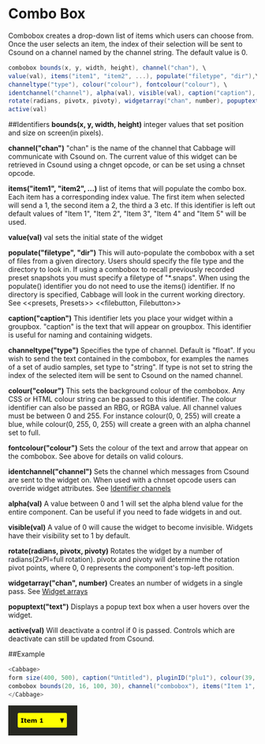 # Combo Box

Combobox creates a drop-down list of items which users can choose from. Once the user selects an item, the index of their selection will be sent to Csound on a channel named by the channel string. The default value is 0.


```csharp
combobox bounds(x, y, width, height), channel("chan"), \
value(val), items("item1", "item2", ...), populate("filetype", "dir"),\
channeltype("type"), colour("colour"), fontcolour("colour"), \
identchannel("channel"), alpha(val), visible(val), caption("caption"), \
rotate(radians, pivotx, pivoty), widgetarray("chan", number), popuptext("text") \
active(val)
```
<!--(End of syntax)/-->

##Identifiers
**bounds(x, y, width, height)** integer values that set position and size on screen(in pixels).

**channel("chan")** "chan" is the name of the channel that Cabbage will communicate with Csound on. The current value of this widget can be retrieved in Csound using a chnget opcode, or can be set using a chnset opcode. 

**items("item1", "item2", ...)** list of items that will populate the combo box. Each item has a corresponding index value. The first item when selected will send a 1, the second item a 2, the third a 3 etc. If this identifier is left out default values of "Item 1", "Item  2", "Item  3", "Item 4" and "Item 5" will be used.  

**value(val)** val sets the initial state of the widget
  
**populate("filetype", "dir")** This will auto-populate the combobox with a set of files from a given directory. Users should specify the file type and the directory to look in. If using a combobox to recall previously recorded preset snapshots you must specify a filetype of "\*.snaps". When using the populate() identifier you do not need to use the items() identifier. If no directory is specified, Cabbage will look in the current working directory. See <<presets, Presets>> <<filebutton, Filebutton>>  
  
**caption("caption")** This identifier lets you place your widget within a groupbox. "caption" is the text that will appear on groupbox. This identifier is useful for naming and containing widgets.  

**channeltype("type")** Specifies the type of channel. Default is "float". If you wish to send the text contained in the combobox, for examples the names of a set of audio samples, set type to "string". If type is not set to string the index of the selected item will be sent to Csound on the named channel. 

**colour("colour")** This sets the background colour of the combobox. Any CSS or HTML colour string can be passed to this identifier. The colour identifier can also be passed an RBG, or RGBA value. All channel values must be between 0 and 255. For instance colour(0, 0, 255) will create a blue, while colour(0, 255, 0, 255) will create a green with an alpha channel set to full.  

**fontcolour("colour")** Sets the colour of the text and arrow that appear on the combobox. See above for details on valid colours.

**identchannel("channel")** Sets the channel which messages from Csound are sent to the widget on. When used with a chnset opcode users can override widget attributes. See [Identifier channels](./identchannels.md)  

**alpha(val)** A value between 0 and 1 will set the alpha blend value for the entire component. Can be useful if you need to fade widgets in and out. 

**visible(val)** A value of 0 will cause the widget to become invisible. Widgets have their visibility set to 1 by default. 

**rotate(radians, pivotx, pivoty)** Rotates the widget by a number of radians(2xPI=full rotation). pivotx and pivoty will determine the rotation pivot points, where 0, 0 represents the component's top-left position. 

**widgetarray("chan", number)** Creates an number of widgets in a single pass. See [Widget arrays](./widget_arrays.md)

**popuptext("text")** Displays a popup text box when a user hovers over the widget.

**active(val)** Will deactivate a control if 0 is passed. Controls which are deactivate can still be updated from Csound.
<!--(End of identifiers)/-->

##Example
```csharp
<Cabbage>
form size(400, 500), caption("Untitled"), pluginID("plu1"), colour(39, 40, 34)
combobox bounds(20, 16, 100, 30), channel("combobox"), items("Item 1", "Item 2", "Item 3"), colour("yellow"), fontcolour("black")
</Cabbage>
```

![](images/comboboxExample.png)